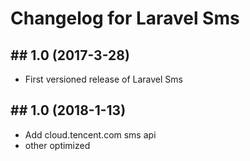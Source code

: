 # Changelog for Laravel Sms

## ## 1.0 (2017-3-28)
   
   - First versioned release of Laravel Sms

## ## 1.0 (2018-1-13)
   
   - Add cloud.tencent.com sms api
   - other optimized
